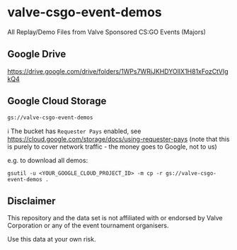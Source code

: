 # valve-csgo-event-demos

All Replay/Demo Files from Valve Sponsored CS:GO Events (Majors)


## Google Drive

https://drive.google.com/drive/folders/1WPs7WRjJKHDYOlIX1H81xFozCtVIgkQ4


## Google Cloud Storage

    gs://valve-csgo-event-demos

:information_source: The bucket has `Requester Pays` enabled, see https://cloud.google.com/storage/docs/using-requester-pays (note that this is purely to cover network traffic - the money goes to Google, not to us)

e.g. to download all demos:

    gsutil -u <YOUR_GOOGLE_CLOUD_PROJECT_ID> -m cp -r gs://valve-csgo-event-demos .

## Disclaimer

This repository and the data set is not affiliated with or endorsed by Valve Corporation or any of the event tournament organisers.

Use this data at your own risk.

